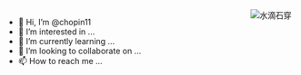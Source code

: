 <!--<p>
<img src="https://github-readme-stats.vercel.app/api?username=chopin11
&show_icons=true" alt="logo" align="left" style="margin-bottom: 20px;" />
</p>
-->


<img align="right" src="https://github-readme-stats.vercel.app/api?username=chopin11&show_icons=true&icon_color=CE1D2D&text_color=718096&bg_color=ffffff&hide_title=true"  alt="水滴石穿" align="right" style="margin-bottom: 20px;"/>


- 👋 Hi, I’m @chopin11
- 👀 I’m interested in ...
- 🌱 I’m currently learning ...
- 💞️ I’m looking to collaborate on ...
- 📫 How to reach me ...

<!---
chopin11/chopin11 is a ✨ special ✨ repository because its `README.md` (this file) appears on your GitHub profile.
You can click the Preview link to take a look at your changes.
--->
